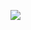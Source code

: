![](https://github-readme-activity-graph.vercel.app/graph?username=prathampithalia&theme=github&custom_title=PROBLEM%20SOLVED&radius=8)
